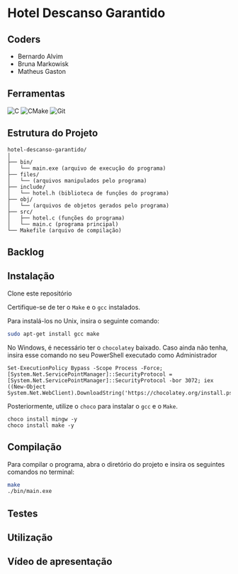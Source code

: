 # Hotel Descanso Garantido

## Coders
- Bernardo Alvim
- Bruna Markowisk
- Matheus Gaston

## Ferramentas

![C](https://img.shields.io/badge/c-%2300599C.svg?style=for-the-badge&logo=c&logoColor=white)
![CMake](https://img.shields.io/badge/CMake-%23008FBA.svg?style=for-the-badge&logo=cmake&logoColor=white)
![Git](https://img.shields.io/badge/git-%23F05033.svg?style=for-the-badge&logo=git&logoColor=white)


## Estrutura do Projeto

```plaintext
hotel-descanso-garantido/
│ 
├── bin/
│   └── main.exe (arquivo de execução do programa)
├── files/
│   └── (arquivos manipulados pelo programa)
├── include/
│   └── hotel.h (biblioteca de funções do programa)
├── obj/
│   └── (arquivos de objetos gerados pelo programa)
├── src/
│   ├── hotel.c (funções do programa)
│   └── main.c (programa principal)
└── Makefile (arquivo de compilação)
```

## Backlog

## Instalação

Clone este repositório

Certifique-se de ter o `Make` e o `gcc` instalados.

Para instalá-los no Unix, insira o seguinte comando:  
```bash
sudo apt-get install gcc make
```
No Windows, é necessário ter o `chocolatey` baixado.
Caso ainda não tenha, insira esse comando no seu PowerShell executado como Administrador
```pwsh
Set-ExecutionPolicy Bypass -Scope Process -Force; [System.Net.ServicePointManager]::SecurityProtocol = [System.Net.ServicePointManager]::SecurityProtocol -bor 3072; iex ((New-Object System.Net.WebClient).DownloadString('https://chocolatey.org/install.ps1'))
```
Posteriormente, utilize o `choco` para instalar o `gcc` e o `Make`.
```pwsh
choco install mingw -y
choco install make -y
```
## Compilação

Para compilar o programa, abra o diretório do projeto e insira os seguintes comandos no terminal:
```sh
make
./bin/main.exe
```

## Testes

## Utilização

## Vídeo de apresentação
